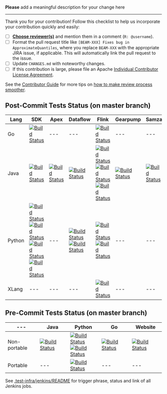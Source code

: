 **Please** add a meaningful description for your change here

------------------------

Thank you for your contribution! Follow this checklist to help us incorporate your contribution quickly and easily:

 - [ ] [**Choose reviewer(s)**](https://beam.apache.org/contribute/#make-your-change) and mention them in a comment (`R: @username`).
 - [ ] Format the pull request title like `[BEAM-XXX] Fixes bug in ApproximateQuantiles`, where you replace `BEAM-XXX` with the appropriate JIRA issue, if applicable. This will automatically link the pull request to the issue.
 - [ ] Update `CHANGES.md` with noteworthy changes.
 - [ ] If this contribution is large, please file an Apache [Individual Contributor License Agreement](https://www.apache.org/licenses/icla.pdf).

See the [Contributor Guide](https://beam.apache.org/contribute) for more tips on [how to make review process smoother](https://beam.apache.org/contribute/#make-reviewers-job-easier).

Post-Commit Tests Status (on master branch)
------------------------------------------------------------------------------------------------

Lang | SDK | Apex | Dataflow | Flink | Gearpump | Samza | Spark
--- | --- | --- | --- | --- | --- | --- | ---
Go | [![Build Status](https://builds.apache.org/job/beam_PostCommit_Go/lastCompletedBuild/badge/icon)](https://builds.apache.org/job/beam_PostCommit_Go/lastCompletedBuild/) | --- | --- | [![Build Status](https://builds.apache.org/job/beam_PostCommit_Go_VR_Flink/lastCompletedBuild/badge/icon)](https://builds.apache.org/job/beam_PostCommit_Go_VR_Flink/lastCompletedBuild/) | --- | --- | [![Build Status](https://builds.apache.org/job/beam_PostCommit_Go_VR_Spark/lastCompletedBuild/badge/icon)](https://builds.apache.org/job/beam_PostCommit_Go_VR_Spark/lastCompletedBuild/)
Java | [![Build Status](https://builds.apache.org/job/beam_PostCommit_Java/lastCompletedBuild/badge/icon)](https://builds.apache.org/job/beam_PostCommit_Java/lastCompletedBuild/) | [![Build Status](https://builds.apache.org/job/beam_PostCommit_Java_ValidatesRunner_Apex/lastCompletedBuild/badge/icon)](https://builds.apache.org/job/beam_PostCommit_Java_ValidatesRunner_Apex/lastCompletedBuild/) | [![Build Status](https://builds.apache.org/job/beam_PostCommit_Java_ValidatesRunner_Dataflow/lastCompletedBuild/badge/icon)](https://builds.apache.org/job/beam_PostCommit_Java_ValidatesRunner_Dataflow/lastCompletedBuild/) | [![Build Status](https://builds.apache.org/job/beam_PostCommit_Java_ValidatesRunner_Flink/lastCompletedBuild/badge/icon)](https://builds.apache.org/job/beam_PostCommit_Java_ValidatesRunner_Flink/lastCompletedBuild/)<br>[![Build Status](https://builds.apache.org/job/beam_PostCommit_Java_PVR_Flink_Batch/lastCompletedBuild/badge/icon)](https://builds.apache.org/job/beam_PostCommit_Java_PVR_Flink_Batch/lastCompletedBuild/)<br>[![Build Status](https://builds.apache.org/job/beam_PostCommit_Java_PVR_Flink_Streaming/lastCompletedBuild/badge/icon)](https://builds.apache.org/job/beam_PostCommit_Java_PVR_Flink_Streaming/lastCompletedBuild/) | [![Build Status](https://builds.apache.org/job/beam_PostCommit_Java_ValidatesRunner_Gearpump/lastCompletedBuild/badge/icon)](https://builds.apache.org/job/beam_PostCommit_Java_ValidatesRunner_Gearpump/lastCompletedBuild/) | [![Build Status](https://builds.apache.org/job/beam_PostCommit_Java_ValidatesRunner_Samza/lastCompletedBuild/badge/icon)](https://builds.apache.org/job/beam_PostCommit_Java_ValidatesRunner_Samza/lastCompletedBuild/) | [![Build Status](https://builds.apache.org/job/beam_PostCommit_Java_ValidatesRunner_Spark/lastCompletedBuild/badge/icon)](https://builds.apache.org/job/beam_PostCommit_Java_ValidatesRunner_Spark/lastCompletedBuild/)<br>[![Build Status](https://builds.apache.org/job/beam_PostCommit_Java_PVR_Spark_Batch/lastCompletedBuild/badge/icon)](https://builds.apache.org/job/beam_PostCommit_Java_PVR_Spark_Batch/lastCompletedBuild/)<br>[![Build Status](https://builds.apache.org/job/beam_PostCommit_Java_ValidatesRunner_SparkStructuredStreaming/lastCompletedBuild/badge/icon)](https://builds.apache.org/job/beam_PostCommit_Java_ValidatesRunner_SparkStructuredStreaming/lastCompletedBuild/)
Python | [![Build Status](https://builds.apache.org/job/beam_PostCommit_Python2/lastCompletedBuild/badge/icon)](https://builds.apache.org/job/beam_PostCommit_Python2/lastCompletedBuild/)<br>[![Build Status](https://builds.apache.org/job/beam_PostCommit_Python35/lastCompletedBuild/badge/icon)](https://builds.apache.org/job/beam_PostCommit_Python35/lastCompletedBuild/)<br>[![Build Status](https://builds.apache.org/job/beam_PostCommit_Python36/lastCompletedBuild/badge/icon)](https://builds.apache.org/job/beam_PostCommit_Python36/lastCompletedBuild/)<br>[![Build Status](https://builds.apache.org/job/beam_PostCommit_Python37/lastCompletedBuild/badge/icon)](https://builds.apache.org/job/beam_PostCommit_Python37/lastCompletedBuild/) | --- | [![Build Status](https://builds.apache.org/job/beam_PostCommit_Py_VR_Dataflow/lastCompletedBuild/badge/icon)](https://builds.apache.org/job/beam_PostCommit_Py_VR_Dataflow/lastCompletedBuild/)<br>[![Build Status](https://builds.apache.org/job/beam_PostCommit_Py_ValCont/lastCompletedBuild/badge/icon)](https://builds.apache.org/job/beam_PostCommit_Py_ValCont/lastCompletedBuild/) | [![Build Status](https://builds.apache.org/job/beam_PreCommit_Python2_PVR_Flink_Cron/lastCompletedBuild/badge/icon)](https://builds.apache.org/job/beam_PreCommit_Python2_PVR_Flink_Cron/lastCompletedBuild/)<br>[![Build Status](https://builds.apache.org/job/beam_PostCommit_Python35_VR_Flink/lastCompletedBuild/badge/icon)](https://builds.apache.org/job/beam_PostCommit_Python35_VR_Flink/lastCompletedBuild/) | --- | --- | [![Build Status](https://builds.apache.org/job/beam_PostCommit_Python_VR_Spark/lastCompletedBuild/badge/icon)](https://builds.apache.org/job/beam_PostCommit_Python_VR_Spark/lastCompletedBuild/)
XLang | --- | --- | --- | [![Build Status](https://builds.apache.org/job/beam_PostCommit_XVR_Flink/lastCompletedBuild/badge/icon)](https://builds.apache.org/job/beam_PostCommit_XVR_Flink/lastCompletedBuild/) | --- | --- | ---

Pre-Commit Tests Status (on master branch)
------------------------------------------------------------------------------------------------

--- |Java | Python | Go | Website
--- | --- | --- | --- | ---
Non-portable | [![Build Status](https://builds.apache.org/job/beam_PreCommit_Java_Cron/lastCompletedBuild/badge/icon)](https://builds.apache.org/job/beam_PreCommit_Java_Cron/lastCompletedBuild/) | [![Build Status](https://builds.apache.org/job/beam_PreCommit_Python_Cron/lastCompletedBuild/badge/icon)](https://builds.apache.org/job/beam_PreCommit_Python_Cron/lastCompletedBuild/)<br>[![Build Status](https://builds.apache.org/job/beam_PreCommit_PythonLint_Cron/lastCompletedBuild/badge/icon)](https://builds.apache.org/job/beam_PreCommit_PythonLint_Cron/lastCompletedBuild/) | [![Build Status](https://builds.apache.org/job/beam_PreCommit_Go_Cron/lastCompletedBuild/badge/icon)](https://builds.apache.org/job/beam_PreCommit_Go_Cron/lastCompletedBuild/) | [![Build Status](https://builds.apache.org/job/beam_PreCommit_Website_Cron/lastCompletedBuild/badge/icon)](https://builds.apache.org/job/beam_PreCommit_Website_Cron/lastCompletedBuild/) 
Portable | --- | [![Build Status](https://builds.apache.org/job/beam_PreCommit_Portable_Python_Cron/lastCompletedBuild/badge/icon)](https://builds.apache.org/job/beam_PreCommit_Portable_Python_Cron/lastCompletedBuild/) | --- | ---

See [.test-infra/jenkins/README](https://github.com/apache/beam/blob/master/.test-infra/jenkins/README.md) for trigger phrase, status and link of all Jenkins jobs.
